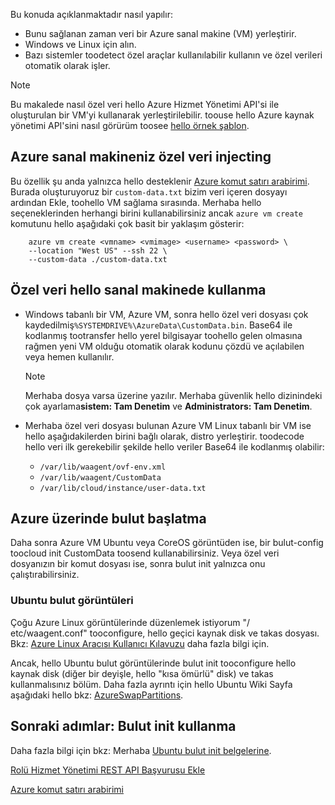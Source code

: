 


Bu konuda açıklanmaktadır nasıl yapılır:

* Bunu sağlanan zaman veri bir Azure sanal makine (VM) yerleştirir.
* Windows ve Linux için alın.
* Bazı sistemler toodetect özel araçlar kullanılabilir kullanın ve özel verileri otomatik olarak işler.

> [!NOTE]
> Bu makalede nasıl özel veri hello Azure Hizmet Yönetimi API'si ile oluşturulan bir VM'yi kullanarak yerleştirilebilir. toouse hello Azure kaynak yönetimi API'sini nasıl görürüm toosee [hello örnek şablon](https://github.com/Azure/azure-quickstart-templates/tree/master/101-vm-customdata).
> 
> 

## <a name="injecting-custom-data-into-your-azure-virtual-machine"></a>Azure sanal makineniz özel veri injecting
Bu özellik şu anda yalnızca hello desteklenir [Azure komut satırı arabirimi](https://github.com/Azure/azure-xplat-cli). Burada oluşturuyoruz bir `custom-data.txt` bizim veri içeren dosyayı ardından Ekle, toohello VM sağlama sırasında. Merhaba hello seçeneklerinden herhangi birini kullanabilirsiniz ancak `azure vm create` komutunu hello aşağıdaki çok basit bir yaklaşım gösterir:

```
    azure vm create <vmname> <vmimage> <username> <password> \  
    --location "West US" --ssh 22 \  
    --custom-data ./custom-data.txt  
```


## <a name="using-custom-data-in-hello-virtual-machine"></a>Özel veri hello sanal makinede kullanma
* Windows tabanlı bir VM, Azure VM, sonra hello özel veri dosyası çok kaydedilmiş`%SYSTEMDRIVE%\AzureData\CustomData.bin`. Base64 ile kodlanmış tootransfer hello yerel bilgisayar toohello gelen olmasına rağmen yeni VM olduğu otomatik olarak kodunu çözdü ve açılabilen veya hemen kullanılır.
  
  > [!NOTE]
  > Merhaba dosya varsa üzerine yazılır. Merhaba güvenlik hello dizinindeki çok ayarlama**sistem: Tam Denetim** ve **Administrators: Tam Denetim**.
  > 
  > 
* Merhaba özel veri dosyası bulunan Azure VM Linux tabanlı bir VM ise hello aşağıdakilerden birini bağlı olarak, distro yerleştirir. toodecode hello veri ilk gerekebilir şekilde hello veriler Base64 ile kodlanmış olabilir:
  
  * `/var/lib/waagent/ovf-env.xml`
  * `/var/lib/waagent/CustomData`
  * `/var/lib/cloud/instance/user-data.txt` 

## <a name="cloud-init-on-azure"></a>Azure üzerinde bulut başlatma
Daha sonra Azure VM Ubuntu veya CoreOS görüntüden ise, bir bulut-config toocloud init CustomData toosend kullanabilirsiniz. Veya özel veri dosyanızın bir komut dosyası ise, sonra bulut init yalnızca onu çalıştırabilirsiniz.

### <a name="ubuntu-cloud-images"></a>Ubuntu bulut görüntüleri
Çoğu Azure Linux görüntülerinde düzenlemek istiyorum "/ etc/waagent.conf" tooconfigure, hello geçici kaynak disk ve takas dosyası. Bkz: [Azure Linux Aracısı Kullanıcı Kılavuzu](../articles/virtual-machines/linux/agent-user-guide.md?toc=%2fazure%2fvirtual-machines%2flinux%2ftoc.json) daha fazla bilgi için.

Ancak, hello Ubuntu bulut görüntülerinde bulut init tooconfigure hello kaynak disk (diğer bir deyişle, hello "kısa ömürlü" disk) ve takas kullanmalısınız bölüm. Daha fazla ayrıntı için hello Ubuntu Wiki Sayfa aşağıdaki hello bkz: [AzureSwapPartitions](https://wiki.ubuntu.com/AzureSwapPartitions).

<!--Every topic should have next steps and links toohello next logical set of content tookeep hello customer engaged-->
## <a name="next-steps-using-cloud-init"></a>Sonraki adımlar: Bulut init kullanma
Daha fazla bilgi için bkz: Merhaba [Ubuntu bulut init belgelerine](https://help.ubuntu.com/community/CloudInit).

<!--Link references-->
[Rolü Hizmet Yönetimi REST API Başvurusu Ekle](http://msdn.microsoft.com/library/azure/jj157186.aspx)

[Azure komut satırı arabirimi](https://github.com/Azure/azure-xplat-cli)

